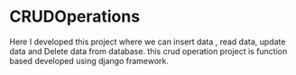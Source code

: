 # CRUDOperations

Here I developed this project where we can insert data , read data, update data and Delete data from database.
this crud operation project is function based developed using django framework.
